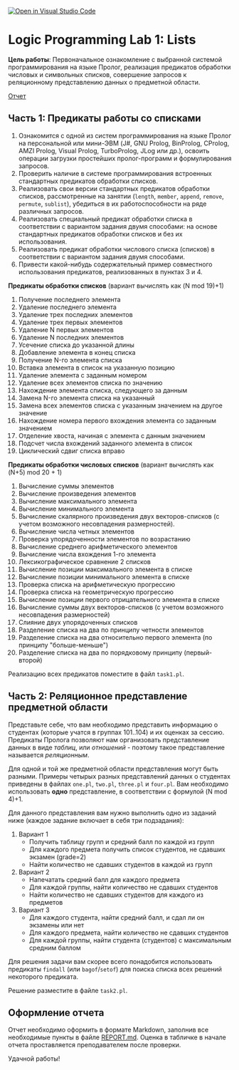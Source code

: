 [![Open in Visual Studio Code](https://classroom.github.com/assets/open-in-vscode-c66648af7eb3fe8bc4f294546bfd86ef473780cde1dea487d3c4ff354943c9ae.svg)](https://classroom.github.com/online_ide?assignment_repo_id=9310917&assignment_repo_type=AssignmentRepo)
# Logic Programming Lab 1: Lists

**Цель работы**: Первоначальное ознакомление с выбранной системой программирования на языке Пролог, реализация предикатов обработки числовых и символьных списков, совершение запросов к реляционному представлению данных о предметной области.

[Отчет](REPORT.md)

## Часть 1: Предикаты работы со списками

1. Ознакомится с одной из систем программирования на языке Пролог на персональной или мини-ЭВМ (J#, GNU Prolog, BinProlog, CProlog, AMZI Prolog, Visual Prolog, TurboProlog, JLog или др.), освоить операции загрузки простейших пролог-программ и формулирования запросов. 
2. Проверить наличие в системе программирования встроенных стандартных предикатов обработки списков. 
3. Реализовать свои версии стандартных предикатов обработки списков, рассмотренные на занятии (`length`, `member`, `append`, `remove`, `permute`, `sublist`), убедиться в их работоспособности на ряде различных запросов. 
4. Реализовать специальный предикат обработки списка в соответствии с вариантом задания двумя способами: на основе стандартных предикатов обработки списков и без их использования.
5. Реализовать предикат обработки числового списка (списков) в соответствии с вариантом задания двумя способами.
6. Привести какой-нибудь содержательный пример совместного использования предикатов, реализованных в пунктах 3 и 4.

**Предикаты обработки списков** (вариант вычислять как (N mod 19)+1)
1. Получение последнего элемента 
2. Удаление последнего элемента 
3. Удаление трех последних элементов 
4. Удаление трех первых элементов 
5. Удаление N первых элементов 
6. Удаление N последних элементов 
7. Усечение списка до указанной длины 
8. Добавление элемента в конец списка 
9. Получение N-го элемента списка 
10. Вставка элемента в список на указанную позицию 
11. Удаление элемента с заданным номером 
12. Удаление всех элементов списка по значению 
13. Нахождение элемента списка, следующего за данным 
14. Замена N-го элемента списка на указанный 
15. Замена всех элементов списка с указанным значением на другое значение 
16. Нахождение номера первого вхождения элемента со заданным значением 
17. Отделение хвоста, начиная с элемента с данным значением
18. Подсчет числа вхождений заданного элемента в список 
19. Циклический сдвиг списка вправо

**Предикаты обработки числовых списков** (вариант вычислять как (N+5) mod 20 + 1)
1. Вычисление суммы элементов 
2. Вычисление произведения элементов 
3. Вычисление максимального элемента 
4. Вычисление минимального элемента 
5. Вычисление скалярного произведения двух векторов-списков (с учетом возможного несовпадения размерностей). 
6. Вычисление числа четных элементов 
7. Проверка упорядоченности элементов по возрастанию 
8. Вычисление среднего арифметического элементов 
9. Вычисление числа вхождения 1-го элемента 
10. Лексикографическое сравнение 2 списков 
11. Вычисление позиции максимального элемента в списке 
12. Вычисление позиции минимального элемента в списке 
13. Проверка списка на арифметическую прогрессию 
14. Проверка списка на геометрическую прогрессию 
15. Вычисление позиции первого отрицательного элемента в списке 
16. Вычисление суммы двух векторов-списков (с учетом возможного несовпадения размерностей) 
17. Слияние двух упорядоченных списков 
18. Разделение списка на два по принципу четности элементов 
19. Разделение списка на два относительно первого элемента (по принципу "больше-меньше") 
20. Разделение списка на два по порядковому принципу (первый-второй)

Реализацию всех предикатов поместите в файл `task1.pl`.

## Часть 2: Реляционное представление предметной области

Представьте себе, что вам необходимо представить информацию о студентах (которые учатся в группах 101..104) и их оценках за сессию. Предикаты Пролога
позволяют нам организовать представление данных в виде *таблиц*, или *отношений* - поэтому такое представление называется *реляционным*.

Для одной и той же предметной области представления могут быть разными. Примеры четырых разных представлений данных о студентах приведены в файлах `one.pl`, `two.pl`, `three.pl` и `four.pl`. Вам необходимо использовать **одно** представление, в соответствии с формулой (N mod 4)+1. 

Для данного представления вам нужно выполнить одно из заданий ниже (каждое задание включает в себя три подзадания):

 1. Вариант 1
    - Получить таблицу групп и средний балл по каждой из групп
    - Для каждого предмета получить список студентов, не сдавших экзамен (grade=2)
    - Найти количество не сдавших студентов в каждой из групп
 2. Вариант 2
    - Напечатать средний балл для каждого предмета
    - Для каждой группы, найти количество не сдавших студентов 
    - Найти количество не сдавших студентов для каждого из предметов
 3. Вариант 3
    - Для каждого студента, найти средний балл, и сдал ли он экзамены или нет
    - Для каждого предмета, найти количество не сдавших студентов
    - Для каждой группы, найти студента (студентов) с максимальным средним баллом

Для решения задачи вам скорее всего понадобится использовать предикаты `findall` (или `bagof`/`setof`) для поиска списка всех решений некоторого 
предиката.

Решение разместите в файле `task2.pl`. 

## Оформление отчета

Отчет необходимо оформить в формате Markdown, заполнив все необходимые пункты в файле [REPORT.md](REPORT.md). Оценка в табличке в начале отчета проставляется 
преподавателем после проверки. 

Удачной работы!